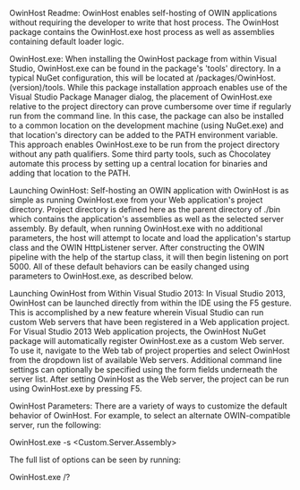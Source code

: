 OwinHost Readme:
OwinHost enables self-hosting of OWIN applications without requiring the 
developer to write that host process. The OwinHost package contains the 
OwinHost.exe host process as well as assemblies containing default loader 
logic.

OwinHost.exe:
When installing the OwinHost package from within Visual Studio, OwinHost.exe 
can be found in the package's 'tools' directory. In a typical NuGet 
configuration, this will be located at 
<solution root>/packages/OwinHost.(version)/tools. While this package 
installation approach enables use of the Visual Studio Package Manager dialog, 
the placement of OwinHost.exe relative to the project directory can prove 
cumbersome over time if regularly run from the command line. In this case, the 
package can also be installed to a common location on the development machine 
(using NuGet.exe) and that location's directory can be added to the PATH 
environment variable. This approach enables OwinHost.exe to be run from the 
project directory without any path qualifiers. Some third party tools, such as 
Chocolatey automate this process by setting up a central location for binaries 
and adding that location to the PATH.

Launching OwinHost:
Self-hosting an OWIN application with OwinHost is as simple as running 
OwinHost.exe from your Web application's project directory. Project directory 
is defined here as the parent directory of ./bin which contains the 
application's assemblies as well as the selected server assembly. By default, 
when running OwinHost.exe with no additional parameters, the host will attempt 
to locate and load the application's startup class and the OWIN HttpListener 
server. After constructing the OWIN pipeline with the help of the startup 
class, it will then begin listening on port 5000. All of these default 
behaviors can be easily changed using parameters to OwinHost.exe, as described 
below.

Launching OwinHost from Within Visual Studio 2013:
In Visual Studio 2013, OwinHost can be launched directly from within the IDE 
using the F5 gesture. This is accomplished by a new feature wherein Visual 
Studio can run custom Web servers that have been registered in a Web 
application project. For Visual Studio 2013 Web application projects, the 
OwinHost NuGet package will automatically register OwinHost.exe as a custom Web 
server. To use it, navigate to the Web tab of project properties and select 
OwinHost from the dropdown list of available Web servers. Additional command 
line settings can optionally be specified using the form fields underneath the 
server list. After setting OwinHost as the Web server, the project can be run 
using OwinHost.exe by pressing F5.

OwinHost Parameters:
There are a variety of ways to customize the default behavior of OwinHost. For 
example, to select an alternate OWIN-compatible server, run the following:

OwinHost.exe -s <Custom.Server.Assembly>

The full list of options can be seen by running:

OwinHost.exe /?